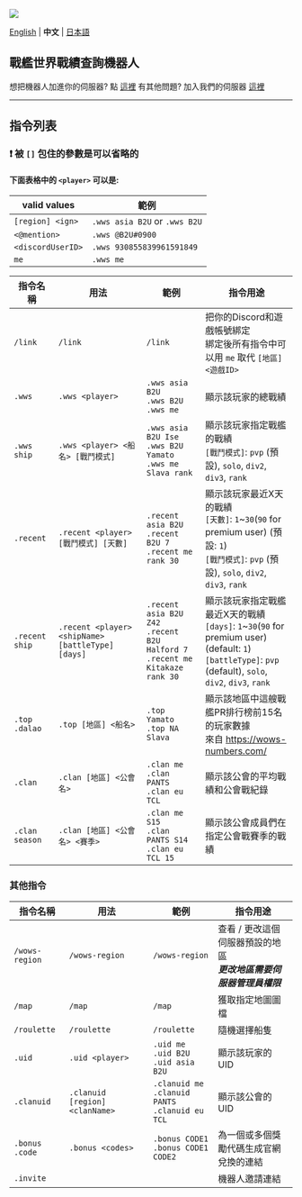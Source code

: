 ![](https://i.imgur.com/YT4ZlZc.png)

[English](https://github.com/B-2U/ISAC/blob/master/README.md) | **中文** | [日本語](https://github.com/B-2U/ISAC/blob/master/README_ja.md)

## 戰艦世界戰績查詢機器人

想把機器人加進你的伺服器? 點 [這裡](https://discord.com/api/oauth2/authorize?client_id=961882964034203648&permissions=51264&scope=bot%20applications.commands)
有其他問題? 加入我們的伺服器 [這裡](https://discord.gg/z6sV6kEZGV)

---

## 指令列表

### **❗ 被 `[]` 包住的參數是可以省略的**

#### 下面表格中的 `<player>` 可以是:  
  | valid values | 範例 |  
  |-|-|
  | `[region] <ign>` | `.wws asia B2U` or `.wws B2U` |  
  | `<@mention>` | `.wws @B2U#0900` |  
  | `<discordUserID>` | `.wws 930855839961591849` |  
  | `me` | `.wws me` |

| 指令名稱     | 用法                                        | 範例                                                    | 指令用途 |
|------------------|----------------------------------------------|-------------------------------------------------------------|-------------|
| `/link`          | `/link` | `/link`      | 把你的Discord和遊戲帳號綁定<br>綁定後所有指令中可以用 `me` 取代 `[地區] <遊戲ID>`  |
| `.wws`           | `.wws <player>`                        | `.wws asia B2U`<br>`.wws B2U`<br>`.wws me`                  | 顯示該玩家的總戰績 |
| `.wws ship`      | `.wws <player> <船名> [戰鬥模式]`                 | `.wws asia B2U Ise`<br>`.wws B2U Yamato`<br>`.wws me Slava rank` | 顯示該玩家指定戰艦的戰績<br>`[戰鬥模式]`: `pvp` (預設), `solo`, `div2`, `div3`, `rank`          |
| `.recent`        | `.recent <player> [戰鬥模式] [天數]` | `.recent asia B2U`<br>`.recent B2U 7`<br>`.recent me rank 30`     | 顯示該玩家最近X天的戰績<br>`[天數]`: `1`~`30`(`90` for premium user) (預設: `1`)<br>`[戰鬥模式]`: `pvp` (預設), `solo`, `div2`, `div3`, `rank` |
| `.recent ship` | `.recent <player> <shipName> [battleType] [days]` | `.recent asia B2U Z42`<br>`.recent B2U Halford 7`<br>`.recent me Kitakaze rank 30`     | 顯示該玩家指定戰艦最近X天的戰績<br>`[days]`: `1`~`30`(`90` for premium user) (default: `1`)<br>`[battleType]`: `pvp` (default), `solo`, `div2`, `div3`, `rank`                    |
| `.top`<br>`.dalao` | `.top [地區] <船名>` | `.top Yamato` <br> `.top NA Slava` | 顯示該地區中這艘戰艦PR排行榜前15名的玩家數據 <br> 來自 https://wows-numbers.com/ |
| `.clan` | `.clan [地區] <公會名>` | `.clan me` <br> `.clan PANTS` <br> `.clan eu TCL` | 顯示該公會的平均戰績和公會戰紀錄 |
| `.clan season` | `.clan [地區] <公會名> <賽季>` | `.clan me S15` <br> `.clan PANTS S14` <br> `.clan eu TCL 15` | 顯示該公會成員們在指定公會戰賽季的戰績 |


### 其他指令
| 指令名稱    | 用法                                        | 範例                                                     | 指令用途 |
|------------------|----------------------------------------------|-------------------------------------------------------------|-------------|
| `/wows-region` | `/wows-region`                    | `/wows-region`                                         | 查看 / 更改這個伺服器預設的地區 <br>***更改地區需要伺服器管理員權限*** |
| `/map` | `/map` | `/map` | 獲取指定地圖圖檔 |
| `/roulette` | `/roulette` | `/roulette` | 隨機選擇船隻 |
| `.uid` | `.uid <player>` | `.uid me`<br>`.uid B2U`<br>`.uid asia B2U` | 顯示該玩家的 UID |
| `.clanuid` | `.clanuid [region] <clanName>` | `.clanuid me`<br>`.clanuid PANTS`<br>`.clanuid eu TCL` | 顯示該公會的 UID |
| `.bonus`<br>`.code` | `.bonus <codes>` | `.bonus CODE1`<br>`.bonus CODE1 CODE2` | 為一個或多個獎勵代碼生成官網兌換的連結 |
| `.invite`  |  |   | 機器人邀請連結    |
